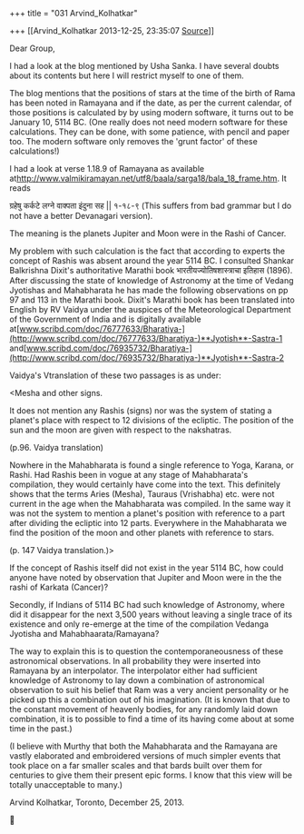 +++
title = "031 Arvind_Kolhatkar"

+++
[[Arvind_Kolhatkar	2013-12-25, 23:35:07 [Source](https://groups.google.com/g/samskrita/c/Hd_Xp7QZ3ZM)]]



Dear Group,

  

I had a look at the blog mentioned by Usha Sanka. I have several doubts about its contents but here I will restrict myself to one of them.

  

The blog mentions that the positions of stars at the time of the birth of Rama has been noted in Ramayana and if the date, as per the current calendar, of those positions is calculated by by using modern software, it turns out to be January 10, 5114 BC. (One really does not need modern software for these calculations. They can be done, with some patience, with pencil and paper too. The modern software only removes the 'grunt factor' of these calculations!)

  

I had a look at verse 1.18.9 of Ramayana as available at<http://www.valmikiramayan.net/utf8/baala/sarga18/bala_18_frame.htm>.
It reads

  

ग्रहेषु कर्कटे लग्ने वाक्पता इंदुना सह \|\| १-१८-९ (This suffers from bad grammar but I do not have a better Devanagari version).  

  

The meaning is the planets Jupiter and Moon were in the Rashi of Cancer.

  

My problem with such calculation is the fact that according to experts the concept of Rashis was absent around the year 5114 BC. I consulted Shankar Balkrishna Dixit's authoritative Marathi book
भारतीयज्योतिषशास्त्राचा इतिहास (1896). After discussing the state of knowledge of Astronomy at the time of Vedang Jyotishas and Mahabharata he has made the following observations on pp 97 and 113 in the Marathi book.  Dixit's Marathi book has been translated into English by RV Vaidya under the auspices of the Meteorological Department of the Government of India and is digitally available at[www.scribd.com/doc/76777633/Bharatiya-](http://www.scribd.com/doc/76777633/Bharatiya-)**Jyotish**-Sastra-1‎ and[www.scribd.com/doc/76935732/Bharatiya-](http://www.scribd.com/doc/76935732/Bharatiya-)**Jyotish**-Sastra-2‎

‎Vaidya's Vtranslation of these two passages is as under:

  

\<Mesha and other signs.

  

It does not mention any Rashis (signs) nor was the system of stating a planet's place with respect to 12 divisions of the ecliptic. The position of the sun and the moon are given with respect to the nakshatras.

(p.96. Vaidya translation)

  

Nowhere in the Mahabharata is found a single reference to Yoga, Karana, or Rashi. Had Rashis been in vogue at any stage of Mahabharata's compilation, they would certainly have come into the text. This definitely shows that the terms Aries (Mesha), Tauraus (Vrishabha) etc. were not current in the age when the Mahabharata was compiled. In the same way it was not the system to mention a planet's position with reference to a part after dividing the ecliptic into 12 parts.
Everywhere in the Mahabharata we find the position of the moon and other planets with reference to stars.

(p. 147 Vaidya translation.)>

  

If the concept of Rashis itself did not exist in the year 5114 BC, how could anyone have noted by observation that Jupiter and Moon were in the the rashi of Karkata (Cancer)?

  

Secondly, if Indians of 5114 BC had such knowledge of Astronomy, where did it disappear for the next 3,500 years without leaving a single trace of its existence and only re-emerge at the time of the compilation Vedanga Jyotisha and Mahabhaarata/Ramayana?

  

The way to explain this is to question the contemporaneousness of these astronomical observations. In all probability they were inserted into Ramayana by an interpolator. The interpolator either had sufficient knowledge of Astronomy to lay down a combination of astronomical observation to suit his belief that Ram was a very ancient personality or he picked up this a combination out of his imagination. (It is known that due to the constant movement of heavenly bodies, for any randomly laid down combination, it is to possible to find a time of its having come about at some time in the past.)

  

(I believe with Murthy that both the Mahabharata and the Ramayana are vastly elaborated and embroidered versions of much simpler events that took place on a far smaller scales and that bards built over them for centuries to give them their present epic forms. I know that this view will be totally unacceptable to many.)

  

Arvind Kolhatkar, Toronto, December 25, 2013.



